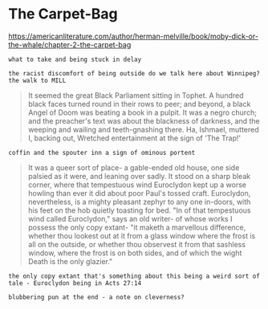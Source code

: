# The Carpet-Bag

https://americanliterature.com/author/herman-melville/book/moby-dick-or-the-whale/chapter-2-the-carpet-bag

    what to take and being stuck in delay

    the racist discomfort of being outside do we talk here about Winnipeg? the walk to MILL

> It seemed the great Black Parliament sitting in Tophet. A hundred black faces turned round in their rows to peer; and beyond, a black Angel of Doom was beating a book in a pulpit. It was a negro church; and the preacher's text was about the blackness of darkness, and the weeping and wailing and teeth-gnashing there. Ha, Ishmael, muttered I, backing out, Wretched entertainment at the sign of 'The Trap!'

    coffin and the spouter inn a sign of ominous portent

> It was a queer sort of place- a gable-ended old house, one side palsied as it were, and leaning over sadly. It stood on a sharp bleak corner, where that tempestuous wind Euroclydon kept up a worse howling than ever it did about poor Paul's tossed craft. Euroclydon, nevertheless, is a mighty pleasant zephyr to any one in-doors, with his feet on the hob quietly toasting for bed. "In of that tempestuous wind called Euroclydon," says an old writer- of whose works I possess the only copy extant- "it maketh a marvellous difference, whether thou lookest out at it from a glass window where the frost is all on the outside, or whether thou observest it from that sashless window, where the frost is on both sides, and of which the wight Death is the only glazier."

    the only copy extant that's something about this being a weird sort of tale - Euroclydon being in Acts 27:14
    
    blubbering pun at the end - a note on cleverness?
